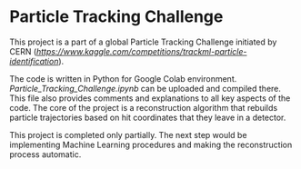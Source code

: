 # Particle Tracking Challenge

This project is a part of a global Particle Tracking Challenge initiated by CERN (_https://www.kaggle.com/competitions/trackml-particle-identification_).

The code is written in Python for Google Colab environment. _Particle_Tracking_Challenge.ipynb_ can be uploaded and compiled there. This file also provides comments and explanations to all key aspects of the code. The core of the project is a reconstruction algorithm that rebuilds particle trajectories based on hit coordinates that they leave in a detector.

This project is completed only partially. The next step would be implementing Machine Learning procedures and making the reconstruction process automatic.
